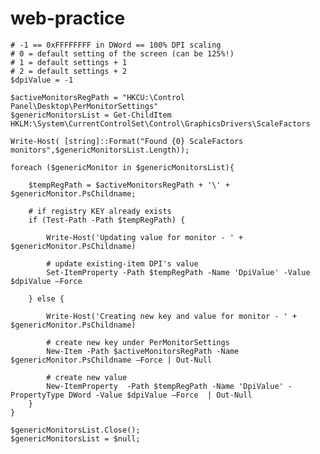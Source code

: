 # web-practice
	# -1 == 0xFFFFFFFF in DWord == 100% DPI scaling
	# 0 = default setting of the screen (can be 125%!)
	# 1 = default settings + 1
	# 2 = default settings + 2
	$dpiValue = -1

	$activeMonitorsRegPath = "HKCU:\Control Panel\Desktop\PerMonitorSettings"
	$genericMonitorsList = Get-ChildItem HKLM:\System\CurrentControlSet\Control\GraphicsDrivers\ScaleFactors

	Write-Host( [string]::Format("Found {0} ScaleFactors monitors",$genericMonitorsList.Length));

	foreach ($genericMonitor in $genericMonitorsList){

    	$tempRegPath = $activeMonitorsRegPath + '\' + $genericMonitor.PsChildname;

    	# if registry KEY already exists
		if (Test-Path -Path $tempRegPath) {
	
        	Write-Host('Updating value for monitor - ' + $genericMonitor.PsChildname)

			# update existing-item DPI's value
			Set-ItemProperty -Path $tempRegPath -Name 'DpiValue' -Value $dpiValue –Force 
		
		} else {

        	Write-Host('Creating new key and value for monitor - ' + $genericMonitor.PsChildname)

    		# create new key under PerMonitorSettings
			New-Item -Path $activeMonitorsRegPath -Name $genericMonitor.PsChildname –Force | Out-Null
		
			# create new value
			New-ItemProperty  -Path $tempRegPath -Name 'DpiValue' -PropertyType DWord -Value $dpiValue –Force  | Out-Null
		}
	}

	$genericMonitorsList.Close();
	$genericMonitorsList = $null;
